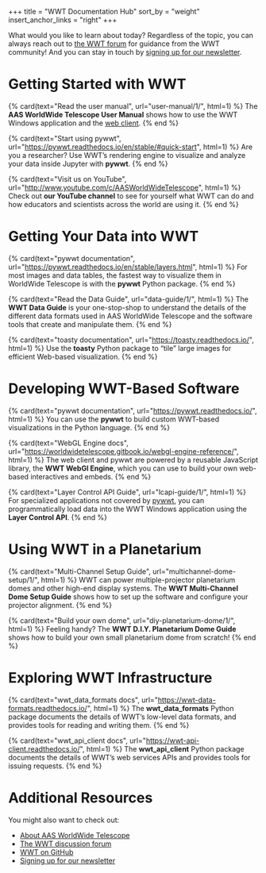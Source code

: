 +++
title = "WWT Documentation Hub"
sort_by = "weight"
insert_anchor_links = "right"
+++

What would you like to learn about today? Regardless of the topic, you can
always reach out to [the WWT forum][forum] for guidance from the WWT
community! And you can stay in touch by
[signing up for our newsletter][newsletter].

[forum]: https://wwt-forum.org/
[newsletter]: https://bit.ly/wwt-signup


# Getting Started with WWT

<section class="flex-cards">

{% card(text="Read the user manual", url="user-manual/1/", html=1) %}
The <b>AAS WorldWide Telescope User Manual</b> shows how to use
the WWT Windows application and the
<a href="//worldwidetelescope.org/webclient/">web client</a>.
{% end %}

{% card(text="Start using pywwt", url="https://pywwt.readthedocs.io/en/stable/#quick-start", html=1) %}
Are you a researcher? Use WWT’s rendering engine to visualize and
analyze your data inside Jupyter with <b>pywwt</b>.
{% end %}

{% card(text="Visit us on YouTube", url="http://www.youtube.com/c/AASWorldWideTelescope", html=1) %}
Check out <b>our YouTube channel</b> to see for yourself what WWT can do and how
educators and scientists across the world are using it.
{% end %}

</section>


# Getting Your Data into WWT

<section class="flex-cards">

{% card(text="pywwt documentation", url="https://pywwt.readthedocs.io/en/stable/layers.html", html=1) %}
For most images and data tables, the fastest way to visualize them in
WorldWide Telescope is with the <b>pywwt</b> Python package.
{% end %}

{% card(text="Read the Data Guide", url="data-guide/1/", html=1) %}
The <b>WWT Data Guide</b> is your one-stop-shop to understand the details of
the different data formats used in AAS WorldWide Telescope and the software
tools that create and manipulate them.
{% end %}

{% card(text="toasty documentation", url="https://toasty.readthedocs.io/", html=1) %}
Use the <b>toasty</b> Python package to “tile” large images for efficient
Web-based visualization.
{% end %}

</section>


# Developing WWT-Based Software

<section class="flex-cards">

{% card(text="pywwt documentation", url="https://pywwt.readthedocs.io/", html=1) %}
You can use the <b>pywwt</b> to build custom WWT-based visualizations in the
Python language.
{% end %}

{% card(text="WebGL Engine docs", url="https://worldwidetelescope.gitbook.io/webgl-engine-reference/", html=1) %}
The web client and pywwt are powered by a reusable JavaScript library, the
<b>WWT WebGl Engine</b>, which you can use to build your own web-based
interactives and embeds.
{% end %}

{% card(text="Layer Control API Guide", url="lcapi-guide/1/", html=1) %}
For specialized applications not covered by <a
href="https://pywwt.readthedocs.io/">pywwt</a>, you can programmatically load
data into the WWT Windows application using the <b>Layer Control API</b>.
{% end %}

</section>


# Using WWT in a Planetarium

<section class="flex-cards">

{% card(text="Multi-Channel Setup Guide", url="multichannel-dome-setup/1/", html=1) %}
WWT can power multiple-projector planetarium domes and other high-end display
systems. The <b>WWT Multi-Channel Dome Setup Guide</b> shows how to set up the
software and configure your projector alignment.
{% end %}

{% card(text="Build your own dome", url="diy-planetarium-dome/1/", html=1) %}
Feeling handy? The <b>WWT D.I.Y. Planetarium Dome Guide</b> shows how to build
your own small planetarium dome from scratch!
{% end %}

</section>

# Exploring WWT Infrastructure

<section class="flex-cards">

{% card(text="wwt_data_formats docs", url="https://wwt-data-formats.readthedocs.io/", html=1) %}
The <b>wwt_data_formats</b> Python package documents the details of WWT’s
low-level data formats, and provides tools for reading and writing them.
{% end %}

{% card(text="wwt_api_client docs", url="https://wwt-api-client.readthedocs.io/", html=1) %}
The <b>wwt_api_client</b> Python package documents the details of WWT’s
web services APIs and provides tools for issuing requests.
{% end %}

</section>


# Additional Resources

You might also want to check out:

- [About AAS WorldWide Telescope](https://worldwidetelescope.org/About)
- [The WWT discussion forum][forum]
- [WWT on GitHub](https://github.com/WorldWideTelescope/)
- [Signing up for our newsletter][newsletter]
